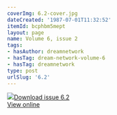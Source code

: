 ```yaml
---
coverImg: 6.2-cover.jpg
dateCreated: '1987-07-01T11:32:52'
itemId: bcphbm5mept
layout: page
name: Volume 6, issue 2
tags:
- hasAuthor: dreamnetwork
- hasTag: dream-network-volume-6
- hasTag: dreamnetwork
type: post
urlSlug: '6.2'
---
```

<img class="card-journal-img" src="../images/6.2-rect.jpg"/><a href="../files/pdfs/Volume_6/6.2-Dream-Network-Bulletin_Volume-6-Number-2.pdf" download="">Download issue 6.2</a><br><a href="../files/pdfs/Volume_6/6.2-Dream-Network-Bulletin_Volume-6-Number-2.pdf">View online</a>